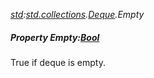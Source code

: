 _[std](../../modules/std/std-module.md):[std.collections](../../modules/std/std-collections.md).[Deque<T>](../../modules/std/std-collections-deque.md).Empty_
##### Property Empty:[Bool](../../modules/wonkey/wonkey-types-bool.md)
True if deque is empty.
